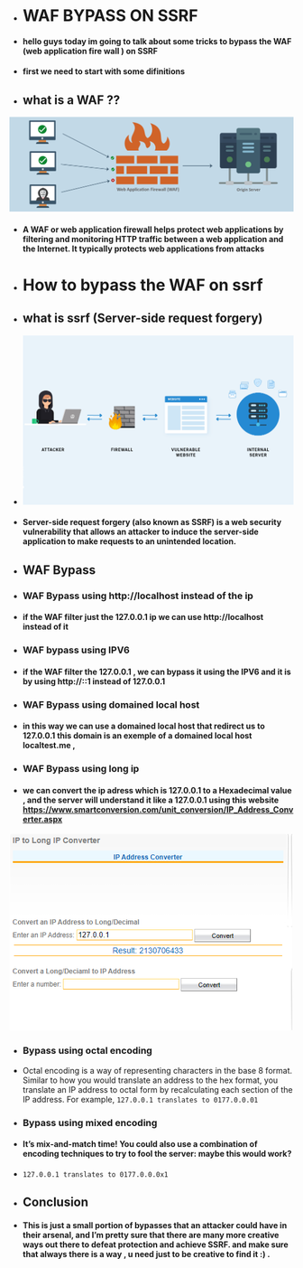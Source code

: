 - # WAF BYPASS ON SSRF 
- #### hello guys today im going to talk about some tricks to bypass the WAF (web application fire wall ) on SSRF
- #### first we need to start with some difinitions 
- ## what is a WAF ??
![image](https://raw.githubusercontent.com/ADNXB/test/adc25427878b5c98188c119caa4bd91555fa7d0d/WAF.svg)
- #### A WAF or web application firewall helps protect web applications by filtering and monitoring HTTP traffic between a web application and the Internet. It typically protects web applications from attacks
- # How to bypass the WAF on ssrf 
- ## what is ssrf (Server-side request forgery)
- ![image](https://raw.githubusercontent.com/ADNXB/test/main/SSRF-1.png)
- #### Server-side request forgery (also known as SSRF) is a web security vulnerability that allows an attacker to induce the server-side application to make requests to an unintended location.
- ## WAF Bypass
- ### WAF Bypass using http://localhost instead of the ip
- #### if the WAF filter just the 127.0.0.1 ip we can use http://localhost instead of it 
- ### WAF bypass using IPV6
- #### if the WAF filter the 127.0.0.1 , we can bypass it using the IPV6 and it is by using http://::1 instead of 127.0.0.1
- ### WAF Bypass using domained local host
- #### in this way we can use a domained local host that redirect us to 127.0.0.1 this domain is an exemple of a domained local host  localtest.me , 
- ### WAF Bypass using long ip
- #### we can convert the ip adress which is 127.0.0.1 to a Hexadecimal value , and the server will understand it like a 127.0.0.1 using this website https://www.smartconversion.com/unit_conversion/IP_Address_Converter.aspx
![image](https://raw.githubusercontent.com/ADNXB/test/main/long.PNG)
- ### Bypass using octal encoding 
- Octal encoding is a way of representing characters in the base 8 format. Similar to how you would translate an address to the hex format, you translate an IP address to octal form by recalculating each section of the IP address. For example,
```127.0.0.1 translates to 0177.0.0.01``` 
- ### Bypass using mixed encoding
- #### It’s mix-and-match time! You could also use a combination of encoding techniques to try to fool the server: maybe this would work?
- ``` 127.0.0.1 translates to 0177.0.0.0x1 ```
- ## Conclusion
- #### This is just a small portion of bypasses that an attacker could have in their arsenal, and I’m pretty sure that there are many more creative ways out there to defeat protection and achieve SSRF. and make sure that always there is a way , u need just to be creative to find it :) .

